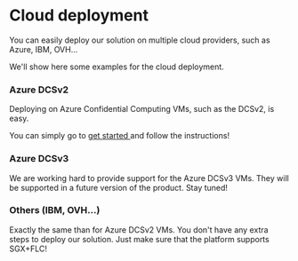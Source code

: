 # Cloud deployment

You can easily deploy our solution on multiple cloud providers, such as Azure, IBM, OVH...&#x20;

We'll show here some examples for the cloud deployment.

### Azure DCSv2

Deploying on Azure Confidential Computing VMs, such as the DCSv2, is easy.&#x20;

You can simply go to [get started ](started.md)and follow the instructions!&#x20;

### Azure DCSv3

We are working hard to provide support for the Azure DCSv3 VMs. They will be supported in a future version of the product. Stay tuned!&#x20;

### Others (IBM, OVH...)

Exactly the same than for Azure DCSv2 VMs. You don't have any extra steps to deploy our solution. Just make sure that the platform supports SGX+FLC!
